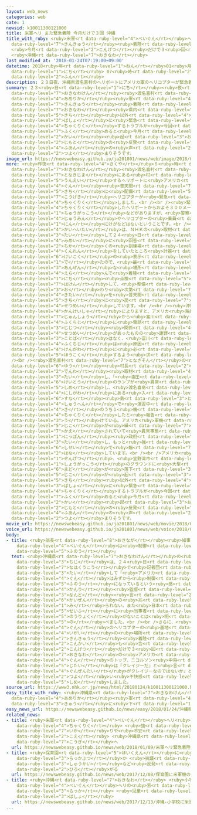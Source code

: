 ```yaml
---
layout: web_news
categories: web
cate: 1
newsid: k10011300121000
title: 米軍ヘリ また緊急着陸 今月だけで３回 沖縄
title_with_ruby: <ruby>米軍<rt data-ruby-level="4">べいぐん</rt></ruby>ヘリ また<ruby>緊急<rt
  data-ruby-level="7">きんきゅう</rt></ruby><ruby>着陸<rt data-ruby-level="4">ちゃくりく</rt></ruby>
  <ruby>今月<rt data-ruby-level="2">こんげつ</rt></ruby>だけで３<ruby>回<rt data-ruby-level="2">かい</rt></ruby>
  <ruby>沖縄<rt data-ruby-level="7">おきなわ</rt></ruby>
last_modified_at: '2018-01-24T07:19:00+09:00'
datetime: 2018<ruby>年<rt data-ruby-level="1">ねん</rt></ruby>01<ruby>月<rt data-ruby-level="1">がつ</rt></ruby>24<ruby>日<rt
  data-ruby-level="1">にち</rt></ruby> 07<ruby>時<rt data-ruby-level="2">じ</rt></ruby>19<ruby>分<rt
  data-ruby-level="2">ふん</rt></ruby>
description: ２３日夜、沖縄県渡名喜村のヘリポートにアメリカ軍のヘリコプターが緊急着陸しました。沖縄県内ではヘリコプターが基地以外の場所に緊急着陸するトラブルが今回も含めると今月だけで３回起きていて、地元の反発や不安の声は強まりそうです。
summary: ２３<ruby>日<rt data-ruby-level="1">にち</rt></ruby><ruby>夜<rt data-ruby-level="2">よる</rt></ruby>、<ruby>沖縄県<rt
  data-ruby-level="7">おきなわけん</rt></ruby><ruby>渡名喜村<rt data-ruby-level="7">となきそん</rt></ruby>のヘリポートに<ruby>アメリカ<rt
  data-ruby-level="4">あめりか</rt></ruby><ruby>軍<rt data-ruby-level="4">ぐん</rt></ruby>のヘリコプターが<ruby>緊急<rt
  data-ruby-level="7">きんきゅう</rt></ruby><ruby>着陸<rt data-ruby-level="4">ちゃくりく</rt></ruby>しました。<ruby>沖縄<rt
  data-ruby-level="7">おきなわ</rt></ruby><ruby>県内<rt data-ruby-level="3">けんない</rt></ruby>ではヘリコプターが<ruby>基地<rt
  data-ruby-level="5">きち</rt></ruby><ruby>以外<rt data-ruby-level="4">いがい</rt></ruby>の<ruby>場所<rt
  data-ruby-level="3">ばしょ</rt></ruby>に<ruby>緊急<rt data-ruby-level="7">きんきゅう</rt></ruby><ruby>着陸<rt
  data-ruby-level="4">ちゃくりく</rt></ruby>するトラブルが<ruby>今回<rt data-ruby-level="2">こんかい</rt></ruby>も<ruby>含<rt
  data-ruby-level="7">ふく</rt></ruby>めると<ruby>今月<rt data-ruby-level="2">こんげつ</rt></ruby>だけで３<ruby>回<rt
  data-ruby-level="2">かい</rt></ruby><ruby>起<rt data-ruby-level="3">お</rt></ruby>きていて、<ruby>地元<rt
  data-ruby-level="2">じもと</rt></ruby>の<ruby>反発<rt data-ruby-level="3">はんぱつ</rt></ruby>や<ruby>不安<rt
  data-ruby-level="4">ふあん</rt></ruby>の<ruby>声<rt data-ruby-level="2">こえ</rt></ruby>は<ruby>強<rt
  data-ruby-level="2">つよ</rt></ruby>まりそうです。
image_url: https://newswebeasy.github.io/ja201801/news/web/image/2018/01/24/K10011300121_1801240748_1801240749_01_03.jpg
more: <ruby>昨夜<rt data-ruby-level="4">さくや</rt></ruby>８<ruby>時<rt data-ruby-level="2">じ</rt></ruby>すぎ、<ruby>沖縄県<rt
  data-ruby-level="7">おきなわけん</rt></ruby><ruby>渡名喜村<rt data-ruby-level="7">となきそん</rt></ruby>の<ruby>渡名喜島<rt
  data-ruby-level="7">となきじま</rt></ruby>にある<ruby>村<rt data-ruby-level="1">むら</rt></ruby>が<ruby>運営<rt
  data-ruby-level="5">うんえい</rt></ruby>するヘリポートに<ruby>アメリカ<rt data-ruby-level="4">あめりか</rt></ruby><ruby>軍<rt
  data-ruby-level="4">ぐん</rt></ruby><ruby>普天間<rt data-ruby-level="7">ふてんま</rt></ruby><ruby>基地<rt
  data-ruby-level="5">きち</rt></ruby>に<ruby>配備<rt data-ruby-level="5">はいび</rt></ruby>されているＡＨ１<ruby>攻撃<rt
  data-ruby-level="7">こうげき</rt></ruby>ヘリコプターが<ruby>緊急<rt data-ruby-level="7">きんきゅう</rt></ruby><ruby>着陸<rt
  data-ruby-level="4">ちゃくりく</rt></ruby>しました。<br /><br /><ruby>緊急<rt data-ruby-level="7">きんきゅう</rt></ruby><ruby>着陸<rt
  data-ruby-level="4">ちゃくりく</rt></ruby>したヘリポートからおよそ３００メートルのところには、<ruby>村役場<rt data-ruby-level="3">むらやくば</rt></ruby>や<ruby>中学校<rt
  data-ruby-level="1">ちゅうがっこう</rt></ruby>などがありますが、<ruby>警察<rt data-ruby-level="6">けいさつ</rt></ruby>によりますと、<ruby>住民<rt
  data-ruby-level="4">じゅうみん</rt></ruby>やヘリコプターの<ruby>乗員<rt data-ruby-level="3">じょういん</rt></ruby>２<ruby>人<rt
  data-ruby-level="1">にん</rt></ruby>にけがなどはないということです。<br /><br /><ruby>沖縄<rt data-ruby-level="7">おきなわ</rt></ruby>のアメリカ<ruby>海兵隊<rt
  data-ruby-level="4">かいへいたい</rt></ruby>は、ＮＨＫの<ruby>取材<rt data-ruby-level="4">しゅざい</rt></ruby>に<ruby>対<rt
  data-ruby-level="3">たい</rt></ruby>して２４<ruby>日<rt data-ruby-level="1">にち</rt></ruby><ruby>未明<rt
  data-ruby-level="4">みめい</rt></ruby>に<ruby>回答<rt data-ruby-level="2">かいとう</rt></ruby>し、「<ruby>近<rt
  data-ruby-level="2">ちか</rt></ruby>くの<ruby>訓練場<rt data-ruby-level="4">くんれんじょう</rt></ruby>で<ruby>訓練<rt
  data-ruby-level="4">くんれん</rt></ruby>をしていたところ<ruby>計器<rt data-ruby-level="4">けいき</rt></ruby>に<ruby>警告<rt
  data-ruby-level="6">けいこく</rt></ruby>の<ruby>表示<rt data-ruby-level="5">ひょうじ</rt></ruby>が<ruby>出<rt
  data-ruby-level="1">で</rt></ruby>たので、<ruby>最<rt data-ruby-level="4">もっと</rt></ruby>も<ruby>安全<rt
  data-ruby-level="3">あんぜん</rt></ruby>な<ruby>場所<rt data-ruby-level="3">ばしょ</rt></ruby>を<ruby>選<rt
  data-ruby-level="4">えら</rt></ruby>んで<ruby>着陸<rt data-ruby-level="4">ちゃくりく</rt></ruby>した」としていて、２４<ruby>日<rt
  data-ruby-level="1">にち</rt></ruby><ruby>点検<rt data-ruby-level="5">てんけん</rt></ruby>するチームを<ruby>派遣<rt
  data-ruby-level="7">はけん</rt></ruby>して、<ruby>整備<rt data-ruby-level="5">せいび</rt></ruby>が<ruby>終<rt
  data-ruby-level="3">お</rt></ruby>わり<ruby>次第<rt data-ruby-level="7">しだい</rt></ruby>、<ruby>機体<rt
  data-ruby-level="4">きたい</rt></ruby>を<ruby>普天間<rt data-ruby-level="7">ふてんま</rt></ruby><ruby>基地<rt
  data-ruby-level="5">きち</rt></ruby>に<ruby>戻<rt data-ruby-level="7">もど</rt></ruby>すと<ruby>説明<rt
  data-ruby-level="4">せつめい</rt></ruby>しています。<br /><br /><ruby>沖縄県<rt data-ruby-level="7">おきなわけん</rt></ruby><ruby>関係者<rt
  data-ruby-level="4">かんけいしゃ</rt></ruby>によりますと、アメリカ<ruby>海兵隊<rt data-ruby-level="4">かいへいたい</rt></ruby>のポール・ロック<ruby>准将<rt
  data-ruby-level="7">じゅんしょう</rt></ruby>から<ruby>富川<rt data-ruby-level="5">とみかわ</rt></ruby><ruby>副知事<rt
  data-ruby-level="4">ふくちじ</rt></ruby>に<ruby>電話<rt data-ruby-level="2">でんわ</rt></ruby>があり、<ruby>事実<rt
  data-ruby-level="3">じじつ</rt></ruby><ruby>関係<rt data-ruby-level="4">かんけい</rt></ruby>について<ruby>説明<rt
  data-ruby-level="4">せつめい</rt></ruby>があったものの<ruby>謝罪<rt data-ruby-level="5">しゃざい</rt></ruby>の<ruby>言葉<rt
  data-ruby-level="3">ことば</rt></ruby>はなく、<ruby>富川<rt data-ruby-level="5">とみかわ</rt></ruby><ruby>副知事<rt
  data-ruby-level="4">ふくちじ</rt></ruby>は<ruby>原因<rt data-ruby-level="5">げんいん</rt></ruby>を<ruby>県側<rt
  data-ruby-level="4">けんがわ</rt></ruby>に<ruby>必<rt data-ruby-level="4">かなら</rt></ruby>ず<ruby>報告<rt
  data-ruby-level="5">ほうこく</rt></ruby>するよう<ruby>求<rt data-ruby-level="4">もと</rt></ruby>めたということです。<br
  /><br /><ruby>渡名喜村<rt data-ruby-level="7">となきそん</rt></ruby>の<ruby>桃原<rt data-ruby-level="7">ももはら</rt></ruby><ruby>優<rt
  data-ruby-level="6">ゆう</rt></ruby><ruby>村長<rt data-ruby-level="2">そんちょう</rt></ruby>はＮＨＫの<ruby>電話<rt
  data-ruby-level="2">でんわ</rt></ruby><ruby>取材<rt data-ruby-level="4">しゅざい</rt></ruby>に<ruby>対<rt
  data-ruby-level="3">たい</rt></ruby>し、「<ruby>油圧<rt data-ruby-level="5">ゆあつ</rt></ruby><ruby>系統<rt
  data-ruby-level="6">けいとう</rt></ruby>のランプが<ruby>異常<rt data-ruby-level="6">いじょう</rt></ruby>を<ruby>示<rt
  data-ruby-level="5">しめ</rt></ruby>し、<ruby>渡名喜島<rt data-ruby-level="7">となきじま</rt></ruby>の<ruby>西側<rt
  data-ruby-level="4">にしがわ</rt></ruby>にある<ruby>入<rt data-ruby-level="1">いり</rt></ruby><ruby>砂<rt
  data-ruby-level="6">すな</rt></ruby><ruby>島<rt data-ruby-level="3">とう</rt></ruby>の<ruby>周辺<rt
  data-ruby-level="4">しゅうへん</rt></ruby>で<ruby>演習中<rt data-ruby-level="5">えんしゅうちゅう</rt></ruby>だった２<ruby>機<rt
  data-ruby-level="4">き</rt></ruby>のうち１<ruby>機<rt data-ruby-level="4">き</rt></ruby>が<ruby>着陸<rt
  data-ruby-level="4">ちゃくりく</rt></ruby>したと<ruby>報告<rt data-ruby-level="5">ほうこく</rt></ruby>を<ruby>受<rt
  data-ruby-level="3">う</rt></ruby>けている。アメリカ<ruby>軍機<rt data-ruby-level="4">ぐんき</rt></ruby>によるトラブルや<ruby>事故<rt
  data-ruby-level="5">じこ</rt></ruby>が<ruby>繰<rt data-ruby-level="7">く</rt></ruby>り<ruby>返<rt
  data-ruby-level="7">かえ</rt></ruby>されていて<ruby>異常事態<rt data-ruby-level="6">いじょうじたい</rt></ruby>だ。<ruby>日本<rt
  data-ruby-level="1">にっぽん</rt></ruby><ruby>政府<rt data-ruby-level="5">せいふ</rt></ruby>はアメリカに<ruby>対<rt
  data-ruby-level="3">たい</rt></ruby>し、もっと<ruby>強<rt data-ruby-level="6">つよ</rt></ruby>い<ruby>姿勢<rt
  data-ruby-level="6">しせい</rt></ruby>で<ruby>臨<rt data-ruby-level="7">のぞ</rt></ruby>んでほしい」と<ruby>話<rt
  data-ruby-level="2">はな</rt></ruby>しています。<br /><br />アメリカ<ruby>軍機<rt data-ruby-level="4">ぐんき</rt></ruby>をめぐっては、<ruby>先月<rt
  data-ruby-level="1">せんげつ</rt></ruby>、<ruby>宜野湾市<rt data-ruby-level="7">ぎのわんし</rt></ruby>の<ruby>小学校<rt
  data-ruby-level="1">しょうがっこう</rt></ruby>のグラウンドに<ruby>大型<rt data-ruby-level="4">おおがた</rt></ruby>ヘリコプターから<ruby>窓<rt
  data-ruby-level="6">まど</rt></ruby>が<ruby>落下<rt data-ruby-level="3">らっか</rt></ruby>する<ruby>事故<rt
  data-ruby-level="5">じこ</rt></ruby>が<ruby>起<rt data-ruby-level="3">お</rt></ruby>きたほか、ヘリコプターが<ruby>基地<rt
  data-ruby-level="5">きち</rt></ruby><ruby>以外<rt data-ruby-level="4">いがい</rt></ruby>の<ruby>場所<rt
  data-ruby-level="3">ばしょ</rt></ruby>に<ruby>緊急<rt data-ruby-level="7">きんきゅう</rt></ruby><ruby>着陸<rt
  data-ruby-level="4">ちゃくりく</rt></ruby>するトラブルが<ruby>今回<rt data-ruby-level="2">こんかい</rt></ruby>も<ruby>含<rt
  data-ruby-level="7">ふく</rt></ruby>めると<ruby>今月<rt data-ruby-level="2">こんげつ</rt></ruby>だけで３<ruby>回<rt
  data-ruby-level="2">かい</rt></ruby><ruby>起<rt data-ruby-level="3">お</rt></ruby>きていて、<ruby>地元<rt
  data-ruby-level="2">じもと</rt></ruby>の<ruby>反発<rt data-ruby-level="3">はんぱつ</rt></ruby>や<ruby>不安<rt
  data-ruby-level="4">ふあん</rt></ruby>の<ruby>声<rt data-ruby-level="2">こえ</rt></ruby>は<ruby>強<rt
  data-ruby-level="2">つよ</rt></ruby>まりそうです。
movie_url: https://newswebeasy.github.io/ja201801/news/web/movie/2018/01/24/k10011300121_201801240748_201801240749.mp4
voice_url: https://newswebeasy.github.io/ja201801/news/web/voice/2018/01/24/k10011300121_201801240748_201801240749.mp3
body:
- title: <ruby>翁長<rt data-ruby-level="8">おきなが</rt></ruby><ruby>知事<rt data-ruby-level="3">ちじ</rt></ruby>「<ruby>米軍<rt
    data-ruby-level="4">べいぐん</rt></ruby>は<ruby>制御<rt data-ruby-level="7">せいぎょ</rt></ruby><ruby>不能<rt
    data-ruby-level="5">ふのう</rt></ruby>」
  text: <ruby>沖縄県<rt data-ruby-level="7">おきなわけん</rt></ruby>の<ruby>翁長<rt data-ruby-level="8">おきなが</rt></ruby><ruby>知事<rt
    data-ruby-level="3">ちじ</rt></ruby>は、２４<ruby>日<rt data-ruby-level="1">にち</rt></ruby><ruby>那覇空港<rt
    data-ruby-level="7">なはくうこう</rt></ruby>で<ruby>記者団<rt data-ruby-level="5">きしゃだん</rt></ruby>に<ruby>対<rt
    data-ruby-level="3">たい</rt></ruby>して「<ruby>アメリカ<rt data-ruby-level="4">あめりか</rt></ruby><ruby>軍<rt
    data-ruby-level="4">ぐん</rt></ruby>はみずから<ruby>制御<rt data-ruby-level="7">せいぎょ</rt></ruby><ruby>不能<rt
    data-ruby-level="5">ふのう</rt></ruby>になっているという<ruby>感<rt data-ruby-level="3">かん</rt></ruby>じで、<ruby>管理<rt
    data-ruby-level="4">かんり</rt></ruby><ruby>監督<rt data-ruby-level="7">かんとく</rt></ruby>ができていない。<ruby>何度<rt
    data-ruby-level="3">なんど</rt></ruby><ruby>言<rt data-ruby-level="2">い</rt></ruby>っても、<ruby>改善<rt
    data-ruby-level="6">かいぜん</rt></ruby>の<ruby>兆<rt data-ruby-level="7">きざ</rt></ruby>しが<ruby>見<rt
    data-ruby-level="1">み</rt></ruby>られない。また<ruby>日本<rt data-ruby-level="1">にっぽん</rt></ruby><ruby>政府<rt
    data-ruby-level="5">せいふ</rt></ruby>に<ruby>当事者<rt data-ruby-level="3">とうじしゃ</rt></ruby><ruby>能力<rt
    data-ruby-level="5">のうりょく</rt></ruby>がないことは<ruby>明<rt data-ruby-level="2">あき</rt></ruby>らかだ」と<ruby>述<rt
    data-ruby-level="5">の</rt></ruby>べました。<br /><br />さらに、<ruby>アメリカ<rt data-ruby-level="4">あめりか</rt></ruby><ruby>軍<rt
    data-ruby-level="4">ぐん</rt></ruby>のヘリコプターの<ruby>基地<rt data-ruby-level="5">きち</rt></ruby><ruby>以外<rt
    data-ruby-level="4">いがい</rt></ruby>の<ruby>場所<rt data-ruby-level="3">ばしょ</rt></ruby>への<ruby>緊急<rt
    data-ruby-level="7">きんきゅう</rt></ruby><ruby>着陸<rt data-ruby-level="4">ちゃくりく</rt></ruby>が、<ruby>今回<rt
    data-ruby-level="2">こんかい</rt></ruby>も<ruby>含<rt data-ruby-level="7">ふく</rt></ruby>めて<ruby>今月<rt
    data-ruby-level="2">こんげつ</rt></ruby>だけで３<ruby>回<rt data-ruby-level="2">かい</rt></ruby>になることについて、「<ruby>沖縄<rt
    data-ruby-level="7">おきなわ</rt></ruby>の<ruby>アメリカ<rt data-ruby-level="4">あめりか</rt></ruby><ruby>軍<rt
    data-ruby-level="4">ぐん</rt></ruby>のトップ、ニコルソン<ruby>中将<rt data-ruby-level="6">ちゅうじょう</rt></ruby>はこうした<ruby>事態<rt
    data-ruby-level="5">じたい</rt></ruby>は『クレイジーだ』と<ruby>言<rt data-ruby-level="2">い</rt></ruby>っていたが、まさしくアメリカ<ruby>軍全体<rt
    data-ruby-level="4">ぐんぜんたい</rt></ruby>がクレイジーなのではないか」と<ruby>述<rt data-ruby-level="5">の</rt></ruby>べ、<ruby>強<rt
    data-ruby-level="2">つよ</rt></ruby>い<ruby>不快感<rt data-ruby-level="5">ふかいかん</rt></ruby>を<ruby>示<rt
    data-ruby-level="5">しめ</rt></ruby>しました。
source_url: https://www3.nhk.or.jp/news/html/20180124/k10011300121000.html
easy_title_with_ruby: <ruby>沖縄県<rt data-ruby-level="7">おきなわけん</rt></ruby>でまた<ruby>アメリカ<rt
  data-ruby-level="4">あめりか</rt></ruby><ruby>軍<rt data-ruby-level="4">ぐん</rt></ruby>のヘリコプターが<ruby>急<rt
  data-ruby-level="3">きゅう</rt></ruby>に<ruby>下<rt data-ruby-level="1">お</rt></ruby>りるトラブル
easy_news_url: https://newswebeasy.github.io/news/easy/2018/01/24/沖縄県でまたアメリカ軍のヘリコプターが急に下りるトラブル
related_news:
- title: <ruby>米軍<rt data-ruby-level="4">べいぐん</rt></ruby>ヘリ<ruby>緊急<rt data-ruby-level="7">きんきゅう</rt></ruby><ruby>着陸<rt
    data-ruby-level="4">ちゃくりく</rt></ruby> <ruby>強<rt data-ruby-level="2">つよ</rt></ruby>まる<ruby>怒<rt
    data-ruby-level="7">いか</rt></ruby>りや<ruby>不安<rt data-ruby-level="4">ふあん</rt></ruby>の<ruby>声<rt
    data-ruby-level="2">こえ</rt></ruby> <ruby>沖縄県<rt data-ruby-level="7">おきなわけん</rt></ruby>が<ruby>抗議<rt
    data-ruby-level="7">こうぎ</rt></ruby>へ
  url: https://newswebeasy.github.io/news/web/2018/01/09/米軍ヘリ緊急着陸-強まる怒りや不安の声-沖縄県が抗議へ
- title: <ruby>保育園<rt data-ruby-level="5">ほいくえん</rt></ruby>に<ruby>米軍機<rt data-ruby-level="4">べいぐんき</rt></ruby>の<ruby>落下物<rt
    data-ruby-level="3">らっかぶつ</rt></ruby>か <ruby>抗議<rt data-ruby-level="7">こうぎ</rt></ruby><ruby>集会<rt
    data-ruby-level="3">しゅうかい</rt></ruby>など<ruby>反発<rt data-ruby-level="3">はんぱつ</rt></ruby><ruby>広<rt
    data-ruby-level="2">ひろ</rt></ruby>がる
  url: https://newswebeasy.github.io/news/web/2017/12/08/保育園に米軍機の落下物か-抗議集会など反発広がる
- title: <ruby>沖縄<rt data-ruby-level="7">おきなわ</rt></ruby> <ruby>小学校<rt data-ruby-level="1">しょうがっこう</rt></ruby>に<ruby>米軍<rt
    data-ruby-level="4">べいぐん</rt></ruby>ヘリの<ruby>窓<rt data-ruby-level="6">まど</rt></ruby><ruby>落下<rt
    data-ruby-level="3">らっか</rt></ruby> <ruby>児童<rt data-ruby-level="4">じどう</rt></ruby>から10ｍほどの<ruby>場所<rt
    data-ruby-level="3">ばしょ</rt></ruby>
  url: https://newswebeasy.github.io/news/web/2017/12/13/沖縄-小学校に米軍ヘリの窓落下-児童から10mほどの場所
...
```

